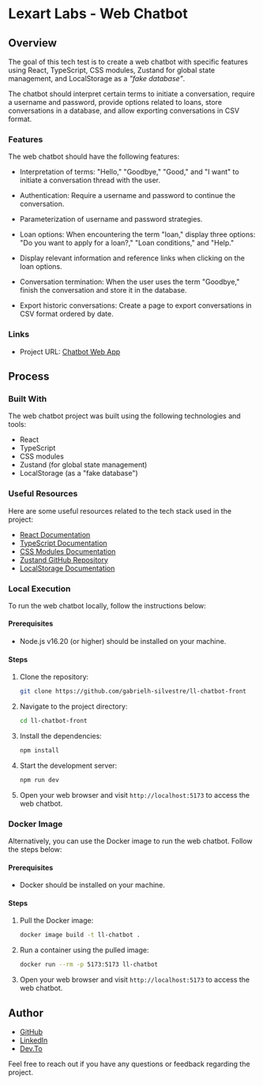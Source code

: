 # Lexart Labs - Web Chatbot

## Overview

The goal of this tech test is to create a web chatbot with specific features using React, TypeScript, CSS modules, Zustand for global state management, and LocalStorage as a _"fake database"_.

The chatbot should interpret certain terms to initiate a conversation, require a username and password, provide options related to loans, store conversations in a database, and allow exporting conversations in CSV format.

### Features

The web chatbot should have the following features:

- Interpretation of terms: "Hello," "Goodbye," "Good," and "I want" to initiate a conversation thread with the user.

- Authentication: Require a username and password to continue the conversation.

- Parameterization of username and password strategies.

- Loan options: When encountering the term "loan," display three options: "Do you want to apply for a loan?," "Loan conditions," and "Help."

- Display relevant information and reference links when clicking on the loan
  options.

- Conversation termination: When the user uses the term "Goodbye," finish the
  conversation and store it in the database.

- Export historic conversations: Create a page to export conversations in CSV
  format ordered by date.

### Links

- Project URL: [Chatbot Web App](https://ll-chatbot-front.vercel.app)

## Process

### Built With

The web chatbot project was built using the following technologies and tools:

- React
- TypeScript
- CSS modules
- Zustand (for global state management)
- LocalStorage (as a "fake database")

### Useful Resources

Here are some useful resources related to the tech stack used in the project:

- [React Documentation](https://reactjs.org/docs)
- [TypeScript Documentation](https://www.typescriptlang.org/docs)
- [CSS Modules Documentation](https://github.com/css-modules/css-modules)
- [Zustand GitHub Repository](https://github.com/pmndrs/zustand)
- [LocalStorage Documentation](https://developer.mozilla.org/en-US/docs/Web/API/Window/localStorage)

### Local Execution

To run the web chatbot locally, follow the instructions below:

#### Prerequisites

- Node.js v16.20 (or higher) should be installed on your machine.

#### Steps

1. Clone the repository:

   ```bash
   git clone https://github.com/gabrielh-silvestre/ll-chatbot-front
   ```

2. Navigate to the project directory:

   ```bash
   cd ll-chatbot-front
   ```

3. Install the dependencies:

   ```bash
   npm install
   ```

4. Start the development server:

   ```bash
   npm run dev
   ```

5. Open your web browser and visit `http://localhost:5173` to access the web chatbot.

### Docker Image

Alternatively, you can use the Docker image to run the web chatbot. Follow the steps below:

#### Prerequisites

- Docker should be installed on your machine.

#### Steps

1. Pull the Docker image:

   ```bash
   docker image build -t ll-chatbot .
   ```

2. Run a container using the pulled image:

   ```bash
   docker run --rm -p 5173:5173 ll-chatbot
   ```

3. Open your web browser and visit `http://localhost:5173` to access the web chatbot.

## Author

- [GitHub](https://github.com/gabrielh-silvestre)
- [LinkedIn](https://www.linkedin.com/in/gabrielh-silvestre/?locale=en_US)
- [Dev.To](https://dev.to/gabrielhsilvestre)

Feel free to reach out if you have any questions or feedback regarding the project.
